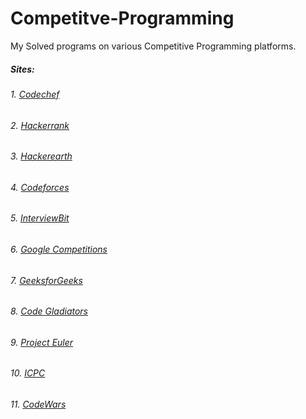 # Competitve-Programming
My Solved programs on various Competitive Programming platforms.

##### Sites:
###### 1. [Codechef](https://www.codechef.com/users/rajansh87)
###### 2. [Hackerrank](https://www.hackerrank.com/rajansh87)
###### 3. [Hackerearth](https://www.hackerearth.com/@rajansh87)
###### 4. [Codeforces](https://codeforces.com/profile/Anshraj_Shrivastava)
###### 5. [InterviewBit](https://www.interviewbit.com/profile/rajansh87)
###### 6. [Google Competitions](https://codingcompetitions.withgoogle.com/)
###### 7. [GeeksforGeeks](https://auth.geeksforgeeks.org/user/rajansh87/profile)
###### 8. [Code Gladiators](https://www.techgig.com/codegladiators/)
###### 9. [Project Euler](https://projecteuler.net/)
###### 10. [ICPC](https://icpc.global/ICPCID/N09IL4PGFVFB)
###### 11. [CodeWars](https://www.codewars.com/users/rajansh87)

